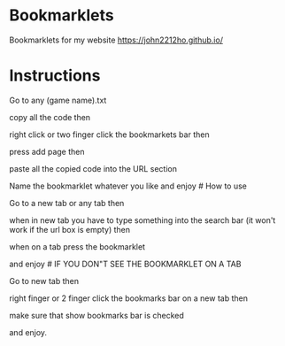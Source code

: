 # Bookmarklets
Bookmarklets for my website https://john2212ho.github.io/
# Instructions
<p> Go to any (game name).txt
<p> copy all the code then
<p> right click or two finger click the bookmarkets bar then
<p> press add page then
<p> paste all the copied code into the URL section 
<p> Name the bookmarklet whatever you like and enjoy
# How to use
<p> Go to a new tab or any tab then
<p> when in new tab you have to type something into the search bar (it won't work if the url box is empty) then
<p> when on a tab press the bookmarklet  
<p> and enjoy
# IF YOU DON"T SEE THE BOOKMARKLET ON A TAB
<p> Go to new tab then
<p> right finger or 2 finger click the bookmarks bar on a new tab then
<p> make sure that show bookmarks bar is checked 
<p> and enjoy.  
